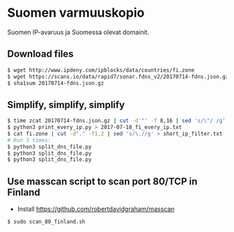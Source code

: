 Suomen varmuuskopio
===================

Suomen IP-avaruus ja Suomessa olevat domainit.

Download files
--------------

```sh
$ wget http://www.ipdeny.com/ipblocks/data/countries/fi.zone
$ wget https://scans.io/data/rapid7/sonar.fdns_v2/20170714-fdns.json.gz
$ sha1sum 20170714-fdns.json.gz
```

Simplify, simplify, simplify
----------------------------

```sh
$ time zcat 20170714-fdns.json.gz | cut -d'"' -f 8,16 | sed 's/\"/ /g' > 20170714_dns.txt
$ python3 print_every_ip.py > 2017-07-18_fi_every_ip.txt
$ cat fi.zone | cut -d"." -f1,2 | sed 's/\.//g' > short_ip_filter.txt
# Run 3 times:
$ python3 split_dns_file.py
$ python3 split_dns_file.py
$ python3 split_dns_file.py
```

Use masscan script to scan port 80/TCP in Finland
-------------------------------------------------

- Install https://github.com/robertdavidgraham/masscan

```sh
$ sudo scan_80_finland.sh
```
